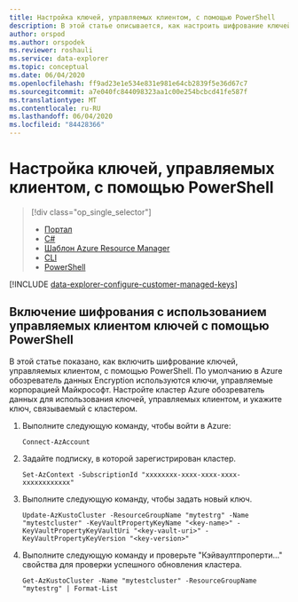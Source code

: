 ```yaml
---
title: Настройка ключей, управляемых клиентом, с помощью PowerShell
description: В этой статье описывается, как настроить шифрование ключей, управляемых клиентом, на основе данных в Azure обозреватель данных с помощью PowerShell.
author: orspod
ms.author: orspodek
ms.reviewer: roshauli
ms.service: data-explorer
ms.topic: conceptual
ms.date: 06/04/2020
ms.openlocfilehash: ff9ad23e1e534e831e981e64cb2839f5e36d67c7
ms.sourcegitcommit: a7e040fc844098323aa1c00e254bcbcd41fe587f
ms.translationtype: MT
ms.contentlocale: ru-RU
ms.lasthandoff: 06/04/2020
ms.locfileid: "84428366"
---
```

# <a name="configure-customer-managed-keys-using-powershell"></a>Настройка ключей, управляемых клиентом, с помощью PowerShell

> [!div class="op_single_selector"]
> * [Портал](customer-managed-keys-portal.md)
> * [C#](customer-managed-keys-csharp.md)
> * [Шаблон Azure Resource Manager](customer-managed-keys-resource-manager.md)
> * [CLI](customer-managed-keys-cli.md)
> * [PowerShell](customer-managed-keys-powershell.md)

[!INCLUDE [data-explorer-configure-customer-managed-keys](includes/data-explorer-configure-customer-managed-keys.md)]

## <a name="enable-encryption-with-customer-managed-keys-using-powershell"></a>Включение шифрования с использованием управляемых клиентом ключей с помощью PowerShell

В этой статье показано, как включить шифрование ключей, управляемых клиентом, с помощью PowerShell. По умолчанию в Azure обозреватель данных Encryption используются ключи, управляемые корпорацией Майкрософт. Настройте кластер Azure обозреватель данных для использования ключей, управляемых клиентом, и укажите ключ, связываемый с кластером.

1. Выполните следующую команду, чтобы войти в Azure:

    ```azurepowershell-interactive
    Connect-AzAccount
    ```

1. Задайте подписку, в которой зарегистрирован кластер.

    ```azurepowershell-interactive
    Set-AzContext -SubscriptionId "xxxxxxxx-xxxx-xxxx-xxxx-xxxxxxxxxxxx"
    ```

1. Выполните следующую команду, чтобы задать новый ключ.

    ```azurepowershell-interactive
    Update-AzKustoCluster -ResourceGroupName "mytestrg" -Name "mytestcluster" -KeyVaultPropertyKeyName "<key-name>" -KeyVaultPropertyKeyVaultUri "<key-vault-uri>" -KeyVaultPropertyKeyVersion "<key-version>"
    ```

1. Выполните следующую команду и проверьте "Кэйваултпроперти..." свойства для проверки успешного обновления кластера.

    ```azurepowershell-interactive
    Get-AzKustoCluster -Name "mytestcluster" -ResourceGroupName "mytestrg" | Format-List
    ```
